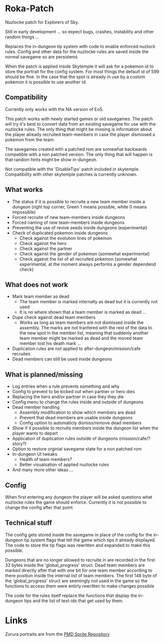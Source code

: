 # Roka-Patch
Nuzlocke patch for Explorers of Sky.

Still in early development ... so expect bugs, crashes, instability and other random things ...

Replaces the in-dungeon tip system with code to enable enforced nuzlock rules. Config and other data for the nuzlocke rules are saved inside the normal savegame so are persistend.

When the patch is applied inside Skytemple it will ask for a pokemon id to store the portrait for the config system. For most things the default id of 599 should be fine. In the case that the spot is already in use by a custom pokemon it is possible to use another id.

## Compatibility
Currently only works with the NA version of EoS.

This patch works with newly started games or old savegames. The patch will try it's best to convert data from an existing savegame for use with the nuzlocke rules. The only thing that might be missing is information about the player already recruited team-members in case the player dismissed a pokemon from the team.

The savegames created with a patched rom are somewhat backwards compatible with a non patched version. The only thing that will happen is that random hints might be show in-dungeon.

Not compatible with the 'DisableTips' patch included in skytemple. Compatibility with other skytemple patches is currently unknown.


## What works
* The status if it is possible to recruite a new team member inside a dungeon (right top corner, Green 1 means possible, white 0 means impossible)
* Forced recruite of new team-members inside dungeons
* Forced naming of new team-members inside dungeons
* Preventing the use of revive seeds inside dungeons (experimental)
* Check of duplicated pokemon inside dungeons
	* Check against the evolution lines of pokemon
	* Check against the hero
	* Check against the partner
	* Check against the gender of pokemon (somewhat experimental)
	* Check against the list of all recruited pokemon (somewhat experimental, at the moment always performs a gender dependend check)

## What does not work
* Mark team member as dead
	* The team member is marked internally as dead but it is currently not used
	* It is no where shown that a team member is marked as dead ...
* Dupe check against dead team members
	* Works as long as team members are not dismissed inside the assembly. The marks are not tranfered with the rest of the data to the new spot in the member list, meaning that suddenly another team member might be marked as dead and the moved team member lost his death mark ...
* Duplication rules are not applied to after-dungeon/mission/cafe recruites
* Dead members can still be used inside dungeons

## What is planned/missing
* Log entries when a rule prevents something and why
* Config to prevent to be kicked out when partner or hero dies
* Replacing the hero and/or partner in case they they die
* Config menu to change the rules inside and outside of dungeons
* Dead member handling
	* Assembly modification to show which members are dead
	* Prevent that dead members are usable inside dungeons
	* Config option to automaticly dismiss/remove dead members
* Show if it possible to recruite members inside the dungeon list when the player wants to depart
* Application of duplication rules outside of dungeons (mission/cafe/?story?)
* Option to restore orginial savegame state for a non patched rom
* In-dungeon UI tweaks
	* Health of team members?
	* Better visualsation of applied nuzlocke rules
* And many more other ideas ...

## Config
When first entering any dungeon the player will be asked questions what nuzlocke rules the game should enforce. Currently it is not possible to change the config after that point.

## Technical stuff
The config gets stored inside the savegame in place of the config for the in-dungeon tip system flags that tell the game which tips it already displayed. The code to store the tip flags was rewritten and expanded to make this possible.

Dungeons that are no longer allowed to recruite in are recorded in the first 32 bytes inside the 'global_progress' struct.
Dead team members are marked directly after that with one bit for one team member according to there position inside the internal list of team members.
The first 148 byte of the 'global_progress' struct are seemingly not used in the game so the functions to access them were entirly rewritten to make changes possible

The code for the rules itself replace the functions that display the in-dungeon tips and the list of text-ids that get used by them.

# Links
Zorura portraits are from the [PMD Sprite Repository](https://sprites.pmdcollab.org/)


